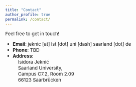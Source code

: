 ```yaml
---
title: "Contact"
author_profile: true
permalink: /contact/
---
```


<span style="font-size: 15px">Feel free to get in touch!</span>

<ul>
    <span style="font-size: 15px"><li><b>Email</b>: jeknic [at] lst [dot] uni [dash] saarland [dot] de</li></span>
    <span style="font-size: 15px"><li><b>Phone</b>: TBD</li></span>
    <span style="font-size: 15px"><li><b>Address</b>:<br>
        &nbsp;&nbsp;&nbsp;&nbsp;Isidora Jeknić<br>
        &nbsp;&nbsp;&nbsp;&nbsp;Saarland University,<br>
        &nbsp;&nbsp;&nbsp;&nbsp;Campus C7.2, Room 2.09<br>
        &nbsp;&nbsp;&nbsp;&nbsp;66123 Saarbrücken<br>
    </li></span>
</ul>

